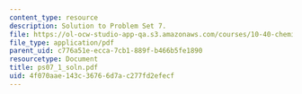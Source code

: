 ```yaml
---
content_type: resource
description: Solution to Problem Set 7.
file: https://ol-ocw-studio-app-qa.s3.amazonaws.com/courses/10-40-chemical-engineering-thermodynamics-fall-2003/4f070aae143c36766d7ac277fd2efecf_ps07_1_soln.pdf
file_type: application/pdf
parent_uid: c776a51e-ecca-7cb1-889f-b466b5fe1890
resourcetype: Document
title: ps07_1_soln.pdf
uid: 4f070aae-143c-3676-6d7a-c277fd2efecf
---
```

